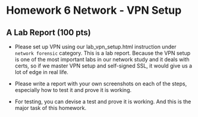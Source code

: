 # Homework 6 Network - VPN Setup

## A Lab Report (100 pts)

* Please set up VPN using our lab_vpn_setup.html instruction under `network forensic` category. This is a lab report. Because the VPN setup is one of the most important labs in our network study and it deals with certs, so if we master VPN setup and self-signed SSL, it would give us a lot of edge in real life.

* Please write a report with your own screenshots on each of the steps, especially how to test it and prove it is working.

* For testing, you can devise a test and prove it is working. And this is the major task of this homework.